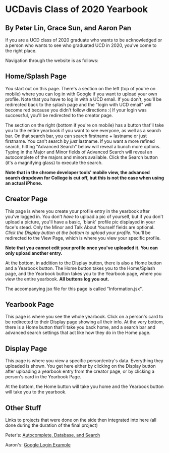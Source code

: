 

**UCDavis Class of 2020 Yearbook**
===================================
By Peter Lin, Grace Sun, and Aaron Pan
--------------------------------------

If you are a UCD class of 2020 graduate who wants to be acknowledged or a person who wants to see
who graduated UCD in 2020, you've come to the right place.

Navigation through the website is as follows:

Home/Splash Page
----------------
You start out on this page. There's a section on the left (top of you're on mobile) where you can log in
with Google if you want to upload your own profile. Note that you have to log in with a UCD email. 
If you don't, you'll be redirected back to the splash page and the "login with UCD email" will become 
red because you didn't follow directions :( If your login was successful, you'll be redirected to the creator page.

The section on the right (bottom if you're on mobile) has a button that'll take you to the entire yearbook
if you want to see everyone, as well as a search bar. On that search bar, you can search firstname + lastname or
just firstname. You can't search by *just* lastname. If you want a more refined search, hitting "Advanced Search" below will reveal a 
bunch more options. Typing in the Major and Minor fields of Advanced Search will reveal an autocomplete of the majors and minors available.
Click the Search button (it's a magnifying glass) to execute the search.

**Note that in the chrome developer tools' mobile view, the advanced search dropdown for College is cut off,
but this is not the case when using an actual iPhone.**

Creator Page
------------
This page is where you create your profile entry in the yearbook after you've logged in. 
You don't *have* to upload a pic of yourself, but if you don't upload a picture, you'll have a basic, 'blank' profile pic 
displayed in your face's stead. Only the Minor and Talk About Yourself fields are optional. 
*Click the Display button at the bottom to upload your profile.* You'll be redirected to the View Page, which
is where you view your specific profile.

**Note that you cannot edit your profile once you've uploaded it. You can only upload another entry.**

At the bottom, in addition to the Display button, there is also a Home button and a Yearbook button. The Home button takes
you to the Home/Splash page, and the Yearbook button takes you to the Yearbook page, where you view the entire yearbook.
**All buttons log you out.**

The accompanying jsx file for this page is called "Information.jsx". 

Yearbook Page
-------------
This page is where you see the whole yearbook. Click on a person's card to be redirected to their Display page showing all
their info. At the very bottom, there is a Home button that'll take you back home, and a search bar and advanced search settings 
that act like how they do in the Home page.

Display Page
------------
This page is where you view a specific person/entry's data. Everything they uploaded is shown. You get here either by
clicking on the Display button after uploading a yearbook entry from the creator page, or by clicking a person's card
in the Yearbook Page.

At the bottom, the Home button will take you home and the Yearbook button will take you to the yearbook.

Other Stuff
------------
Links to projects that were done on the side then integrated into here 
(all done during the duration of the final project)

Peter's: <a href="https://glitch.com/~summer-three-desert">Autocomplete, Database, and Search</a>

Aaron's: <a href="https://dent-emerald-stetson.glitch.me/">Google Login Example</a>